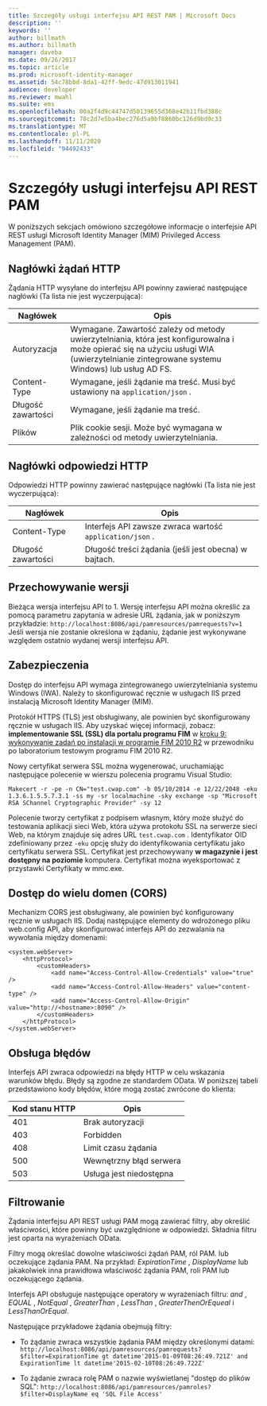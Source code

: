 ```yaml
---
title: Szczegóły usługi interfejsu API REST PAM | Microsoft Docs
description: ''
keywords: ''
author: billmath
ms.author: billmath
manager: daveba
ms.date: 09/26/2017
ms.topic: article
ms.prod: microsoft-identity-manager
ms.assetid: 54c78bbd-8da1-42ff-9edc-47d913011941
audience: developer
ms.reviewer: mwahl
ms.suite: ems
ms.openlocfilehash: 00a2f4d9c44747d50139655d368e42b11fbd388c
ms.sourcegitcommit: 78c2d7e5ba4bec276d5a9bf8860bc126d9bd9c33
ms.translationtype: MT
ms.contentlocale: pl-PL
ms.lasthandoff: 11/11/2020
ms.locfileid: "94492433"
---
```

# <a name="pam-rest-api-service-details"></a>Szczegóły usługi interfejsu API REST PAM
W poniższych sekcjach omówiono szczegółowe informacje o interfejsie API REST usługi Microsoft Identity Manager (MIM) Privileged Access Management (PAM).

<h2 id="http-request-and-response-headers">Nagłówki żądań HTTP</h2>

Żądania HTTP wysyłane do interfejsu API powinny zawierać następujące nagłówki (Ta lista nie jest wyczerpująca):

Nagłówek | Opis
-------|------------
Autoryzacja | Wymagane. Zawartość zależy od metody uwierzytelniania, która jest konfigurowalna i może opierać się na użyciu usługi WIA (uwierzytelnianie zintegrowane systemu Windows) lub usług AD FS.
Content-Type | Wymagane, jeśli żądanie ma treść. Musi być ustawiony na `application/json` .
Długość zawartości | Wymagane, jeśli żądanie ma treść. 
Plików | Plik cookie sesji. Może być wymagana w zależności od metody uwierzytelniania.

## <a name="http-response-headers"></a>Nagłówki odpowiedzi HTTP

Odpowiedzi HTTP powinny zawierać następujące nagłówki (Ta lista nie jest wyczerpująca):

Nagłówek | Opis
-------|------------
Content-Type | Interfejs API zawsze zwraca wartość `application/json` .
Długość zawartości | Długość treści żądania (jeśli jest obecna) w bajtach.

## <a name="versioning"></a>Przechowywanie wersji 
Bieżąca wersja interfejsu API to 1. Wersję interfejsu API można określić za pomocą parametru zapytania w adresie URL żądania, jak w poniższym przykładzie: `http://localhost:8086/api/pamresources/pamrequests?v=1` Jeśli wersja nie zostanie określona w żądaniu, żądanie jest wykonywane względem ostatnio wydanej wersji interfejsu API. 

## <a name="security"></a>Zabezpieczenia 
Dostęp do interfejsu API wymaga zintegrowanego uwierzytelniania systemu Windows (IWA). Należy to skonfigurować ręcznie w usługach IIS przed instalacją Microsoft Identity Manager (MIM).

Protokół HTTPS (TLS) jest obsługiwany, ale powinien być skonfigurowany ręcznie w usługach IIS. Aby uzyskać więcej informacji, zobacz: **implementowanie SSL (SSL) dla portalu programu FIM** w [kroku 9: wykonywanie zadań po instalacji w programie FIM 2010 R2](https://technet.microsoft.com/library/hh322875.aspx) w przewodniku po laboratorium testowym programu FIM 2010 R2. 

Nowy certyfikat serwera SSL można wygenerować, uruchamiając następujące polecenie w wierszu polecenia programu Visual Studio:

```
Makecert -r -pe -n CN="test.cwap.com" -b 05/10/2014 -e 12/22/2048 -eku 1.3.6.1.5.5.7.3.1 -ss my -sr localmachine -sky exchange -sp "Microsoft RSA SChannel Cryptographic Provider" -sy 12
```
 
Polecenie tworzy certyfikat z podpisem własnym, który może służyć do testowania aplikacji sieci Web, która używa protokołu SSL na serwerze sieci Web, na którym znajduje się adres URL `test.cwap.com` . Identyfikator OID zdefiniowany przez `-eku` opcję służy do identyfikowania certyfikatu jako certyfikatu serwera SSL. Certyfikat jest przechowywany **w magazynie i jest dostępny na poziomie** komputera. Certyfikat można wyeksportować z przystawki Certyfikaty w mmc.exe.

## <a name="cross-domain-access-cors"></a>Dostęp do wielu domen (CORS) 
Mechanizm CORS jest obsługiwany, ale powinien być konfigurowany ręcznie w usługach IIS. Dodaj następujące elementy do wdrożonego pliku web.config API, aby skonfigurować interfejs API do zezwalania na wywołania między domenami: 

```
<system.webServer>       
    <httpProtocol> 
        <customHeaders> 
            <add name="Access-Control-Allow-Credentials" value="true"  /> 
            <add name="Access-Control-Allow-Headers" value="content-type" /> 
            <add name="Access-Control-Allow-Origin" value="http://<hostname>:8090" /> 
        </customHeaders> 
    </httpProtocol> 
</system.webServer> 
```

## <a name="error-handling"></a>Obsługa błędów 
Interfejs API zwraca odpowiedzi na błędy HTTP w celu wskazania warunków błędu. Błędy są zgodne ze standardem OData. W poniższej tabeli przedstawiono kody błędów, które mogą zostać zwrócone do klienta:

Kod stanu HTTP | Opis
-----------------|------------
401 | Brak autoryzacji 
403 | Forbidden 
408 | Limit czasu żądania   
500 | Wewnętrzny błąd serwera 
503 | Usługa jest niedostępna 

## <a name="filtering"></a>Filtrowanie 
Żądania interfejsu API REST usługi PAM mogą zawierać filtry, aby określić właściwości, które powinny być uwzględnione w odpowiedzi. Składnia filtru jest oparta na wyrażeniach OData.

Filtry mogą określać dowolne właściwości żądań PAM, ról PAM. lub oczekujące żądania PAM. Na przykład: *ExpirationTime* , *DisplayName* lub jakakolwiek inna prawidłowa właściwość żądania PAM, roli PAM lub oczekującego żądania.

Interfejs API obsługuje następujące operatory w wyrażeniach filtru: *and* , *EQUAL* , *NotEqual* , *GreaterThan* , *LessThan* , *GreaterThenOrEqueal* i *LessThanOrEqual*. 

Następujące przykładowe żądania obejmują filtry:

- To żądanie zwraca wszystkie żądania PAM między określonymi datami: `http://localhost:8086/api/pamresources/pamrequests?$filter=ExpirationTime gt datetime'2015-01-09T08:26:49.721Z' and ExpirationTime lt datetime'2015-02-10T08:26:49.722Z' `
 
- To żądanie zwraca rolę PAM o nazwie wyświetlanej "dostęp do plików SQL": `http://localhost:8086/api/pamresources/pamroles?$filter=DisplayName eq 'SQL File Access' `
